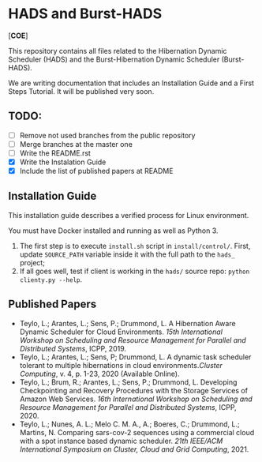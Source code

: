 # HADS and Burst-HADS

[__COE__]

This repository contains all files related to the Hibernation Dynamic Scheduler (HADS) and the Burst-Hibernation Dynamic Scheduler (Burst-HADS).

We are writing documentation that includes an Installation Guide and a First Steps Tutorial. It will be published very soon.

## TODO:
- [ ] Remove not used branches from the public repository
- [ ] Merge branches at the master one
- [ ] Write the README.rst
- [x] Write the Instalation Guide
- [x] Include the list of published papers at README

## Installation Guide

This installation guide describes a verified process for Linux environment.

You must have Docker installed and running as well as Python 3.

1. The first step is to execute `install.sh` script in `install/control/`. First, update `SOURCE_PATH` variable inside it with the full path to the `hads_` project;
2. If all goes well, test if client is working in the `hads/` source repo: `python clienty.py --help`.


## Published Papers
-   Teylo, L.; Arantes, L.; Sens, P.; Drummond, L. A Hibernation Aware Dynamic Scheduler for Cloud Environments. _15th International Workshop on Scheduling and Resource Management for Parallel and Distributed Systems_, ICPP, 2019.
-   Teylo, L.; Arantes, L.; Sens, P; Drummond, L. A dynamic task scheduler tolerant to multiple hibernations in cloud environments._Cluster Computing_, v. 4, p. 1-23, 2020  (Available Online).
-   Teylo, L.; Brum, R.; Arantes, L.; Sens, P.; Drummond, L. Developing Checkpointing and Recovery Procedures with the Storage Services of Amazon Web Services.  _16th International Workshop on Scheduling and Resource Management for Parallel and Distributed Systems_, ICPP, 2020.
-   Teylo, L.; Nunes, A. L.; Melo C. M. A., A.; Boeres, C.;  Drummond, L.; Martins, N. Comparing sars-cov-2 sequences using a commercial cloud with a spot instance based dynamic scheduler.  _21th IEEE/ACM International Symposium on Cluster, Cloud and Grid Computing_, 2021.
